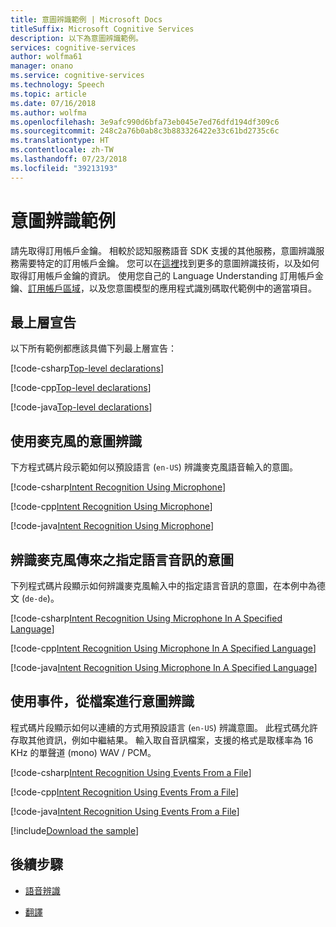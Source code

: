 ```yaml
---
title: 意圖辨識範例 | Microsoft Docs
titleSuffix: Microsoft Cognitive Services
description: 以下為意圖辨識範例。
services: cognitive-services
author: wolfma61
manager: onano
ms.service: cognitive-services
ms.technology: Speech
ms.topic: article
ms.date: 07/16/2018
ms.author: wolfma
ms.openlocfilehash: 3e9afc990d6bfa73eb045e7ed76dfd194df309c6
ms.sourcegitcommit: 248c2a76b0ab8c3b883326422e33c61bd2735c6c
ms.translationtype: HT
ms.contentlocale: zh-TW
ms.lasthandoff: 07/23/2018
ms.locfileid: "39213193"
---
```

# <a name="sample-for-intent-recognition"></a>意圖辨識範例

請先取得訂用帳戶金鑰。 相較於認知服務語音 SDK 支援的其他服務，意圖辨識服務需要特定的訂用帳戶金鑰。 您可以在[這裡](https://www.luis.ai)找到更多的意圖辨識技術，以及如何取得訂用帳戶金鑰的資訊。 使用您自己的 Language Understanding 訂用帳戶金鑰、[訂用帳戶區域](regions.md)，以及您意圖模型的應用程式識別碼取代範例中的適當項目。

## <a name="top-level-declarations"></a>最上層宣告

以下所有範例都應該具備下列最上層宣告：

[!code-csharp[Top-level declarations](~/samples-cognitive-services-speech-sdk/samples/csharp/sharedcontent/console/intent_recognition_samples.cs#toplevel)]

[!code-cpp[Top-level declarations](~/samples-cognitive-services-speech-sdk/samples/cpp/windows/console/samples/intent_recognition_samples.cpp#toplevel)]

[!code-java[Top-level declarations](~/samples-cognitive-services-speech-sdk/samples/java/jre/console/src/com/microsoft/cognitiveservices/speech/samples/console/IntentRecognitionSamples.java#toplevel)]

## <a name="intent-recognition-using-microphone"></a>使用麥克風的意圖辨識

下方程式碼片段示範如何以預設語言 (`en-US`) 辨識麥克風語音輸入的意圖。

[!code-csharp[Intent Recognition Using Microphone](~/samples-cognitive-services-speech-sdk/samples/csharp/sharedcontent/console/intent_recognition_samples.cs#intentRecognitionWithMicrophone)]

[!code-cpp[Intent Recognition Using Microphone](~/samples-cognitive-services-speech-sdk/samples/cpp/windows/console/samples/intent_recognition_samples.cpp#IntentRecognitionWithMicrophone)]

[!code-java[Intent Recognition Using Microphone](~/samples-cognitive-services-speech-sdk/samples/java/jre/console/src/com/microsoft/cognitiveservices/speech/samples/console/IntentRecognitionSamples.java#IntentRecognitionWithMicrophone)]

## <a name="intent-recognition-using-microphone-in-a-specified-language"></a>辨識麥克風傳來之指定語言音訊的意圖

下列程式碼片段顯示如何辨識麥克風輸入中的指定語言音訊的意圖，在本例中為德文 (`de-de`)。

[!code-csharp[Intent Recognition Using Microphone In A Specified Language](~/samples-cognitive-services-speech-sdk/samples/csharp/sharedcontent/console/intent_recognition_samples.cs#intentRecognitionWithLanguage)]

[!code-cpp[Intent Recognition Using Microphone In A Specified Language](~/samples-cognitive-services-speech-sdk/samples/cpp/windows/console/samples/intent_recognition_samples.cpp#IntentRecognitionWithLanguage)]

[!code-java[Intent Recognition Using Microphone In A Specified Language](~/samples-cognitive-services-speech-sdk/samples/java/jre/console/src/com/microsoft/cognitiveservices/speech/samples/console/IntentRecognitionSamples.java#IntentRecognitionWithLanguage)]

## <a name="intent-recognition-from-a-file-using-events"></a>使用事件，從檔案進行意圖辨識

程式碼片段顯示如何以連續的方式用預設語言 (`en-US`) 辨識意圖。 此程式碼允許存取其他資訊，例如中繼結果。 輸入取自音訊檔案，支援的格式是取樣率為 16 KHz 的單聲道 (mono) WAV / PCM。

[!code-csharp[Intent Recognition Using Events From a File](~/samples-cognitive-services-speech-sdk/samples/csharp/sharedcontent/console/intent_recognition_samples.cs#intentContinuousRecognitionWithFile)]

[!code-cpp[Intent Recognition Using Events From a File](~/samples-cognitive-services-speech-sdk/samples/cpp/windows/console/samples/intent_recognition_samples.cpp#IntentContinuousRecognitionWithFile)]

[!code-java[Intent Recognition Using Events From a File](~/samples-cognitive-services-speech-sdk/samples/java/jre/console/src/com/microsoft/cognitiveservices/speech/samples/console/IntentRecognitionSamples.java#IntentContinuousRecognitionWithFile)]

[!include[Download the sample](../../../includes/cognitive-services-speech-service-speech-sdk-sample-download-h2.md)]

## <a name="next-steps"></a>後續步驟

- [語音辨識](./speech-to-text-sample.md)

- [翻譯](./translation.md)
